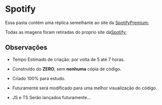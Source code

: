 # Spotify

Essa pasta contém uma réplica semelhante ao site da [SpotifyPremium](https://www.spotify.com/br/premium/?utm_source=br-pt_brand_contextual-desktop_text&utm_medium=paidsearch&utm_campaign=alwayson_latam_br_premiumbusiness_core_brand+contextual-desktop+text+exact+br-pt+google&gclid=CjwKCAjwmJeYBhAwEiwAXlg0ATwk7myIZCRX0nDCwj9r0xJnlL2r9sVXG82Lc13kg_UpDBS3NVE1hBoC8_IQAvD_BwE&gclsrc=aw.ds);

Todas as imagens foram retiradas do proprio site da[Spotify](https://open.spotify.com/);



## Observações

- Tempo Estimado de criação: por volta de 5 até 7 horas.

- Construído do **ZERO**, sem **nenhuma** cópia de código.

- Criado 100% para estudo.

- Futuramente será modificado para uma melhor visualização do código.

- JS e TS Serão lançados futuramente...
